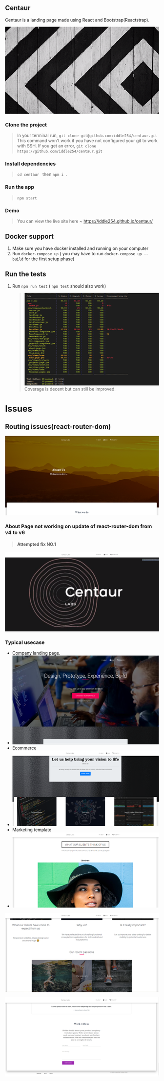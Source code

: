 ## Centaur

Centaur is a landing page made using React and Bootstrap(Reactstrap).

![centaur.gif](./src/assets/banner.gif)

### Clone the project

> In your terminal run, `git clone git@github.com:iddle254/centaur.git `
> This command won't work if you have not configured your git to work with SSH. If you get an error, `git clone https://github.com/iddle254/centaur.git `

### Install dependencies

> `cd centaur ` then `npm i `.

### Run the app

> `npm start`

### Demo

> You can view the live site here ~ https://iddle254.github.io/centaur/

## **Docker support**

1. Make sure you have docker installed and running on your computer
2. Run `docker-compose up` ( you may have to run `docker-compose up --build` for the first setup phase)

## **Run the tests**

1. Run `npm run test` ( `npm test` should also work)

   > ![Landing-page.jpg](./public/home/coverage.PNG)
   > Coverage is decent but can still be improved.

# Issues

## **Routing issues(react-router-dom)**

![Landing-page.jpg](./public/home/Capture6.PNG)

### **About Page not working on update of react-router-dom from v4 to v6**

> #### Attempted fix **NO.1**

![Landing-page.jpg](./public/home/Capture7.PNG)

### Typical usecase

- Company landing page.
- ![Landing-page.jpg](./public/home/Capture.PNG)
- Ecommerce
- ![Landing-page.jpg](./public/home/Capture2.PNG)
- Marketing template
- ![Landing-page.jpg](./public/home/Capture4.PNG)

![Landing-page.jpg](./public/home/Capture3.PNG)

![Landing-page.jpg](./public/home/Capture5.PNG)
